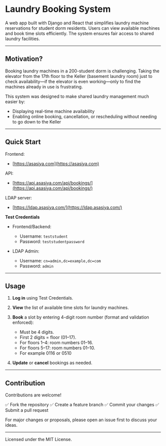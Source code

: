 # Laundry Booking System

A web app built with Django and React that simplifies laundry machine reservations for student dorm residents. Users can view available machines and book time slots efficiently. The system ensures fair access to shared laundry facilities.

---

## Motivation?

Booking laundry machines in a 200-student dorm is challenging. Taking the elevator from the 17th floor to the Keller (basement laundry room) just to check availability—if the elevator is even working—only to find the machines already in use is frustrating.

This system was designed to make shared laundry management much easier by:

* Displaying real-time machine availability
* Enabling online booking, cancellation, or rescheduling without needing to go down to the Keller

---

## Quick Start

Frontend:

* [https://asasiya.com](https://asasiya.com)

API:

* [https://api.asasiya.com/api/bookings/](https://api.asasiya.com/api/bookings/)

LDAP server:

* [https://ldap.asasiya.com/](https://ldap.asasiya.com/)

**Test Credentials**

* Frontend/Backend:

  * Username: `teststudent`
  * Password: `teststudentpassword`

* LDAP Admin:

  * Username: `cn=admin,dc=example,dc=com`
  * Password: `admin`

---

## Usage

1. **Log in** using Test Credentials.
2. **View** the list of available time slots for laundry machines.
3. **Book** a slot by entering 4-digit room number (format and validation enforced):

   * Must be 4 digits.
   * First 2 digits = floor (01–17).
   * For floors 1–4: room numbers 01–16.
   * For floors 5–17: room numbers 01–10.
   * For example 0116 or 0510

4. **Update** or **cancel**  bookings as needed.

---

## Contribution

Contributions are welcome!

✅ Fork the repository
✅ Create a feature branch
✅ Commit your changes
✅ Submit a pull request

For major changes or proposals, please open an issue first to discuss your ideas.

---

Licensed under the MIT License.